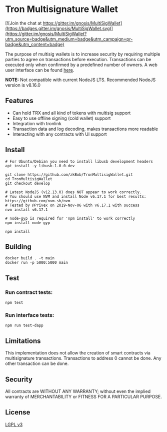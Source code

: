 Tron Multisignature Wallet
===================

[![Join the chat at https://gitter.im/gnosis/MultiSigWallet](https://badges.gitter.im/gnosis/MultiSigWallet.svg)](https://gitter.im/gnosis/MultiSigWallet?utm_source=badge&utm_medium=badge&utm_campaign=pr-badge&utm_content=badge)

The purpose of multisig wallets is to increase security by requiring multiple parties to agree on transactions before execution. Transactions can be executed only when confirmed by a predefined number of owners. A web user interface can be found [here](/dapp).

**NOTE:** Not compatible with current NodeJS LTS. Recommended NodeJS version is v8.16.0

Features
-------------

- Can hold TRX and all kind of tokens with multisig support
- Easy to use offline signing (cold wallet) support
- Integration with tronlink
- Transaction data and log decoding, makes transactions more readable
- Interacting with any contracts with UI support

Install
-------------
```
# For Ubuntu/Debian you need to install libusb development headers
apt install -y libusb-1.0-0-dev

git clone https://github.com/zkBob/TronMultisigWallet.git
cd TronMultisigWallet
git checkout develop

# Latest NodeJS (v12.13.0) does NOT appear to work correctly.
# You should use NVM and install Node v6.17.1 for best results: https://github.com/nvm-sh/nvm
# Tested by @Privex on 2019-Nov-06 with v6.17.1 with success
nvm install v6.17.1

# node-gyp is required for 'npm install' to work correctly
npm install node-gyp

npm install
```

Building
-------------
```
docker build . -t main
docker run -p 5000:5000 main
```

Test
-------------
### Run contract tests:
```
npm test
```
### Run interface tests:
```
npm run test-dapp
```

Limitations
-------------
This implementation does not allow the creation of smart contracts via multisignature transactions.
Transactions to address 0 cannot be done. Any other transaction can be done.

Security
-------------
All contracts are WITHOUT ANY WARRANTY; without even the implied warranty of MERCHANTABILITY or FITNESS FOR A PARTICULAR PURPOSE.

License
-------------
[LGPL v3](./LICENSE)
